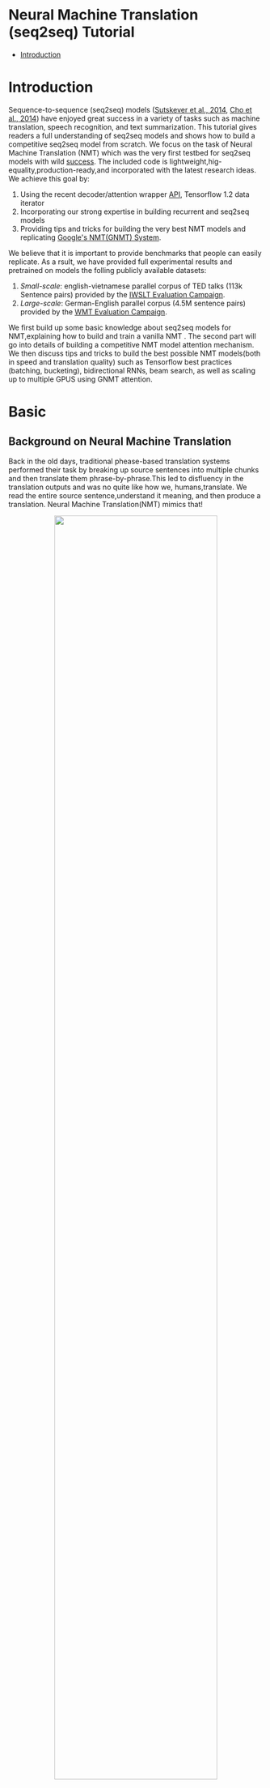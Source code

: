 # Neural Machine Translation (seq2seq) Tutorial

- [Introduction](#introduction)



# Introduction
Sequence-to-sequence (seq2seq) models
([Sutskever et al., 2014](https://papers.nips.cc/paper/5346-sequence-to-sequence-learning-with-neural-networks.pdf),
[Cho et al., 2014](http://emnlp2014.org/papers/pdf/EMNLP2014179.pdf)) have enjoyed great success in a variety of tasks such as machine translation, speech recognition, and text summarization. This tutorial gives readers a full understanding of seq2seq models and shows how to build a competitive seq2seq model from scratch. We focus on the task of Neural Machine Translation (NMT) which was the very first testbed for seq2seq models with wild [success](https://research.googleblog.com/2016/09/a-neural-network-for-machine.html). The included code is lightweight,hig-equality,production-ready,and incorporated with the latest research ideas. We achieve this goal by:

1. Using the recent decoder/attention wrapper [API](https://github.com/tensorflow/tensorflow/tree/master/tensorflow/contrib/seq2seq/python/ops), Tensorflow 1.2 data iterator
1. Incorporating our strong expertise in building recurrent and seq2seq models
1. Providing tips and tricks for building the very best NMT models and replicating [Google's NMT(GNMT) System](https://research.google.com/pubs/pub45610.html).

We believe that it is important to provide benchmarks that people can easily replicate. As a rsult, we have provided full experimental results and pretrained on models the folling publicly available datasets:
1. *Small-scale*: english-vietnamese parallel corpus of TED talks (113k Sentence pairs) provided by the [IWSLT Evaluation Campaign](https://sites.google.com/site/iwsltevaluation2015/).
1. *Large-scale*: German-English parallel corpus (4.5M sentence pairs) provided
   by the [WMT Evaluation Campaign](http://www.statmt.org/wmt16/translation-task.html).

We first build up some basic knowledge about seq2seq models for NMT,explaining how to build and train a vanilla NMT . The second part will  go into details of building a competitive NMT model attention mechanism. We then discuss tips and tricks to build the best possible NMT models(both in speed and translation quality) such as Tensorflow best practices (batching, bucketing), bidirectional RNNs, beam search, as well as scaling up to multiple GPUS using GNMT attention.


# Basic

## Background on Neural Machine Translation
Back in the old days, traditional phease-based translation systems performed their task by breaking up source sentences into multiple chunks and then translate them phrase-by-phrase.This led to disfluency in the translation outputs and was no quite like how we, humans,translate. We read the entire source sentence,understand it meaning, and then produce a translation. Neural Machine Translation(NMT) mimics that!

<p align="center">
<img width="80%" src="./nmt/g3doc/img/encdec.jpg" />
<br>
Figure 1. <b>Encoder-decoder architecture</b> – example of a general approach for
NMT. An encoder converts a source sentence into a "meaning" vector which is
passed through a <i>decoder</i> to produce a translation.
</p>

Specifically, an NMT system first reads the source sentence using an *encoder* to build a "thought" vector,a sequence of numbers that represents the sentence meaning; a decoder, then, processes the sentence vector to emit a translation, as illustrated in Figure 1. This is often referred to as the encoder-decoder architecture. In this manner,NMT addresses the local translation problem tn the traditional phrase-based approach; it can capture long-range dependencies in languages, e.g., gender agreements; syntax structures; etc, and produce much more fluent translations as demonstrated by [Google Neural Machine Translation systems](Google Neural Machine Translation systems](https://research.googleblog.com/2016/09/a-neural-network-for-machine.html).

NMT models vary in terms of their exact architectures, A natural choice for sequence data is the recurrent neural network(RNN),used by most NMt models,Usually is used for both the encoder and decoder. The RNN models, however,differ in terms of; (a) *directionality*-unidirectional or bidirectional; (b) depth-single-or multi-layer; and (c) *type* -often either a vanilla RNN,a Long Short-term Memory (LSTM),or gated recurrent unit(GRU).Interested readers can find more information about RNNS and LSTM on this [blog post]((http://colah.github.io/posts/2015-08-Understanding-LSTMs/)

In this tutorial ,we consider as examples a deep *multi-layer RNN* which is unidirectional and uses LSTM as a recurrent unit. We show an example of such a model in figure 2. In this example ,we build a model to translat a source sentence "I am a student" into a target sentence "Je suis étudiant". As a hige level, the NMT consists of two recurrent neural networks: the encoder RNN simply consumes the input source words without marking ant prediction;the decoder, on the other hand, process the target sentence while predicting the nets words.

For more information, we refer readers to [Luong (2016)](https://github.com/lmthang/thesis) which this tutorial is based on.

<p align="center">
<img width="48%" src="nmt/g3doc/img/seq2seq.jpg" />
<br>
Figure 2. <b>Neural machine translation</b> – example of a deep recurrent
architecture proposed by for translating a source sentence "I am a student" into
a target sentence "Je suis étudiant". Here, "&lts&gt" marks the start of the
decoding process while "&lt/s&gt" tells the decoder to stop.
</p>


## Installing the Tutorial

To install this tutorial, you need to have TensorFlow installed on your system.
This tutorial requires TensorFlow Nightly. To install TensorFlow, follow
the [installation instructions here](https://www.tensorflow.org/install/).

Once TensorFlow is installed, you can download the source code of this tutorial
by running:

``` shell
git clone https://github.com/tensorflow/nmt/
```

## Training – How to build our first NMT system

Let's first dive into the heart of building an NMT model with concrete code
snippets through which we will explain Figure 2 in more detail. We defer data
preparation and the full code to later. This part refers to
file
[**model.py**](nmt/model.py).

At the bottom layer, the encoder and decoder RNNs receive as input the
following: first, the source sentence, then a boundary marker "\<s\>" which
indicates the transition from the encoding to the decoding mode, and the target
sentence.  For *training*, we will feed the system with the following tensors,
which are in time-major format and contain word indices:

-  **encoder_inputs** [max_encoder_time, batch_size]: source input words.
-  **decoder_inputs** [max_decoder_time, batch_size]: target input words.
-  **decoder_outputs** [max_decoder_time, batch_size]: target output words,
   these are decoder_inputs shifted to the left by one time step with an
   end-of-sentence tag appended on the right.

Here for efficiency, we train with multiple sentences (batch_size) at
once. Testing is slightly different, so we will discuss it later.

### Embedding
Given the categorical nature of words, the model must first loo up the source and target embeddings to retrieve the corresponding word representations. For this *embedding layer* to work, a vocabulary is first chosen for each language. Usually, a vocabulary size V is selected , and only the most frequent V words are treated as unique. All other words are converted to an "unknown" token and all get the same embedding. The embedding weights, one set per language, are usually learned during training.

``` python
# Embedding
embedding_encoder = variable_scope.get_variable(
    "embedding_encoder", [src_vocab_size, embedding_size], ...)
# Look up embedding:
#   encoder_inputs: [max_time, batch_size]
#   encoder_emb_inp: [max_time, batch_size, embedding_size]
encoder_emb_inp = embedding_ops.embedding_lookup(
    embedding_encoder, encoder_inputs)
```

Similarity,we can build *embedding_decoder* and *decoder_emb_inp*.Note that one can choose to initialize embedding weights with pretrained word representations such as word2vec or Glove vectors. In general,given a large amount of training data we can learn these embeddings from scratch.

### Encoder
Once retrieved, the word embeddings are then fed as input into the main network,which consists of two multi-layer RNNs - an encoder for the source language and a decoder for the target language. These two RNNs, in principle,can share the same weights; however, in practice,we ofter use two different RNN parameters (such models do a better job when fitting large training datasets). The *encoder* RNN uses zero vectors as its starting states and is build as follows:
``` python
# Build RNN cell
encoder_cell = tf.nn.rnn_cell.BasicLSTMCell(num_units)

# Run Dynamic RNN
#   encoder_outpus: [max_time, batch_size, num_units]
#   encoder_state: [batch_size, num_units]
encoder_outputs, encoder_state = tf.nn.dynamic_rnn(
    encoder_cell, encoder_emb_inp,
    sequence_length=source_sequence_length, time_major=True)
```
Note that sentence have different langhts to avoid wasting computation, we tell *dynamic_rnn* the exact source sentence lengths through *source_sequence_length*.
Since our input is time major, we set *time_major=True*.Here,we build only a single layer LSTM, *encoder_cell*.We will describe how to build multi-layer LSTMs, add dropout, and use attention in aa later section.

### Decoder

The *decoder* also needs to have access to the source information, and one
simple way to achieve that is to initialize it with the last hidden state of the
encoder, *encoder_state*. In Figure 2, we pass the hidden state at the source
word "student" to the decoder side.

``` python
# Build RNN cell
decoder_cell = tf.nn.rnn_cell.BasicLSTMCell(num_units)
```

``` python
# Helper
helper = tf.contrib.seq2seq.TrainingHelper(
    decoder_emb_inp, decoder_lengths, time_major=True)
# Decoder
decoder = tf.contrib.seq2seq.BasicDecoder(
    decoder_cell, helper, encoder_state,
    output_layer=projection_layer)
# Dynamic decoding
outputs, _ = tf.contrib.seq2seq.dynamic_decode(decoder, ...)
logits = outputs.rnn_output
```

Here, the core part of this code is the *BasicDecoder* object, *decoder*, which
receives *decoder_cell* (similar to encoder_cell), a *helper*, and the previous
*encoder_state* as inputs. By separating out decoders and helpers, we can reuse
different codebases, e.g., *TrainingHelper* can be substituted with
*GreedyEmbeddingHelper* to do greedy decoding. See more in [helper.py](https://github.com/tensorflow/tensorflow/blob/master/tensorflow/contrib/seq2seq/python/ops/helper.py).

Lastly, we haven't mentioned *projection_layer* which is a dense matrix to turn
the top hidden states to logit vectors of dimension V. We illustrate this
process at the top of Figure 2.
``` python
projection_layer = layers_core.Dense(
    tgt_vocab_size, use_bias=False)
```


### Loss

Given the *logits* above, we are now ready to compute our training loss:

``` python
crossent = tf.nn.sparse_softmax_cross_entropy_with_logits(
    labels=decoder_outputs, logits=logits)
# 平均batch的loss (交叉熵*权重)/总的batch_size
train_loss = (tf.reduce_sum(crossent * target_weights) /
    batch_size)
```

Here, *target_weights* is a zero-one matrix of the same size as
*decoder_outputs*. It masks padding positions outside of the target sequence
lengths with values 0.


***Important note***: It's worth pointing out that we divide the loss by
*batch_size*, so our hyperparameters are "invariant" to batch_size. Some people
divide the loss by (*batch_size* * *num_time_steps*), which plays down the
errors made on short sentences. More subtly, our hyperparameters (applied to the
former way) can't be used for the latter way. For example, if both approaches
use SGD with a learning of 1.0, the latter approach effectively uses a much
smaller learning rate of 1 / *num_time_steps*.

### Gradient computation & optimization
We have now defined the forward pass of our NMT model. Computing the
backpropagation pass is just a matter of a few lines of code:

``` python
# Calculate and clip gradients
params = tf.trainable_variables()
# trainable_variables() 确实是params
# 下面的这个方法又是怎么确定的
gradients = tf.gradients(train_loss, params)
clipped_gradients, _ = tf.clip_by_global_norm(
    gradients, max_gradient_norm)
```
One of the important steps in training RNNs is gradient clipping.Here,we clip by the global norm.The max value,
max_gradient_norm, is often set to a value like 5 or 1. The last step is selecting the optimizer. The Adam is a common  
choice. We also select a learning rate.The value of learning_rate can is usually in he range 0.00001 to 0.001;and can 
be set to decrease as training progresses.

``` python
# Optimization
optimizer = tf.train.AdamOptimizer(learning_rate)
update_step = optimizer.apply_gradients(
    zip(clipped_gradients, params))
```
In our own experiments, we use standard SGD (tf.train.GradientDescentOptimizer)
with a decreasing learning rate schedule, which yields better performance. See
the [benchmarks](#benchmarks).


## Hands-on – Let's train an NMT model
Let's train our very first NMT model, translating from Vietnamese to English! The entry point of our code
is [**nmt.py**](nmt/nmt.py).

We will use a *small-scale parallel corpus of TED talks* (133K training examples) for this exercise. All data we used here can be found
at: [https://nlp.stanford.edu/projects/nmt/](https://nlp.stanford.edu/projects/nmt/). We will use tst2012 as our dev dataset, and tst2013 as our test dataset.

Run the following command to download the data for training NMT model:
    
    \`nmt/scripts/download_iwslt15.sh /tmp/nmt_data`
    
Run the following command to start the training:

``` shell
mkdir /tmp/nmt_model
python -m nmt.nmt \
    --src=vi --tgt=en \
    --vocab_prefix=/tmp/nmt_data/vocab  \
    --train_prefix=/tmp/nmt_data/train \
    --dev_prefix=/tmp/nmt_data/tst2012  \
    --test_prefix=/tmp/nmt_data/tst2013 \
    --out_dir=/tmp/nmt_model \
    --num_train_steps=12000 \
    --steps_per_stats=100 \
    --num_layers=2 \
    --num_units=128 \
    --dropout=0.2 \
    --metrics=bleu
```

